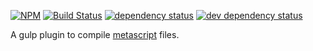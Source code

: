 [![NPM][npm-badge-img]][npm-badge-link]
[![Build Status][travis-ci-img]][travis-ci-link]
[![dependency status][dm-status-img]][dm-status-link]
[![dev dependency status][dev-dm-status-img]][dev-dm-status-link]

A gulp plugin to compile [metascript] files.

[npm-badge-img]: https://nodei.co/npm/gulp-mjs.svg
[npm-badge-link]: https://nodei.co/npm/gulp-mjs/
[travis-ci-img]: https://travis-ci.org/bamboo/gulp-mjs.svg?branch=master
[travis-ci-link]: https://travis-ci.org/bamboo/gulp-mjs
[dm-status-img]: https://david-dm.org/bamboo/gulp-mjs.svg
[dm-status-link]: https://david-dm.org/bamboo/gulp-mjs
[dev-dm-status-img]: https://david-dm.org/bamboo/gulp-mjs/dev-status.svg
[dev-dm-status-link]: https://david-dm.org/bamboo/gulp-mjs#info=devDependencies
[metascript]: https://github.com/massimiliano-mantione/metascript
